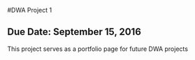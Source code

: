 #DWA Project 1
## Due Date: September 15, 2016

This project serves as a portfolio page for future DWA projects